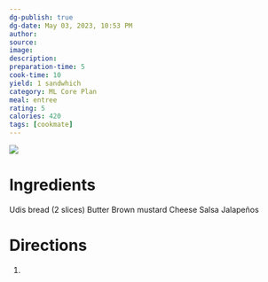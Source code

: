 ```yaml
---
dg-publish: true
dg-date: May 03, 2023, 10:53 PM
author: 
source: 
image:
description: 
preparation-time: 5
cook-time: 10
yield: 1 sandwhich
category: ML Core Plan
meal: entree
rating: 5
calories: 420
tags: [cookmate]
---
```


![](https://d3u8pti8i6gm88.cloudfront.net/medias/img/recipes/44450_Jalapeno_Grilled_Cheese_FI7Wtg0.jpg)

# Ingredients

Udis bread (2 slices)
Butter
Brown mustard
Cheese
Salsa
Jalapeños

# Directions

1) 